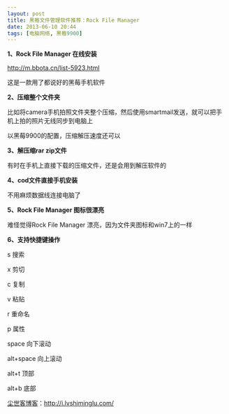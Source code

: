 ```yaml
---
layout: post
title: 黑莓文件管理软件推荐：Rock File Manager
date: 2013-06-10 20:44
tags: [电脑网络, 黑莓9900]
---
```

<strong>1、Rock File Manager 在线安装</strong>

http://m.bbota.cn/list-5923.html

这是一款用了都说好的黑莓手机软件

<strong>2、压缩整个文件夹</strong>

比如将camera手机拍照文件夹整个压缩，然后使用smartmail发送，就可以把手机上拍的照片无线同步到电脑上

以黑莓9900的配置，压缩解压速度还可以

<strong>3、解压缩rar zip文件</strong>

有时在手机上直接下载的压缩文件，还是会用到解压软件的

<strong>4、cod文件直接手机安装</strong>

不用麻烦数据线连接电脑了

<strong>5、Rock File Manager 图标很漂亮</strong>

难怪觉得Rock File Manager 漂亮，因为文件夹图标和win7上的一样

<strong>6、支持快捷键操作</strong>

s 搜索

x 剪切

c 复制

v 粘贴

r 重命名

p 属性

space 向下滚动

alt+space 向上滚动

alt+t 顶部

alt+b 底部

<a href="http://i.lvshiminglu.com/">尘世客博客</a>：<a href="http://i.lvshiminglu.com/">http://i.lvshiminglu.com/</a>

